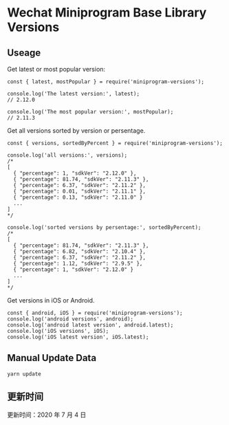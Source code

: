 
# Wechat Miniprogram Base Library Versions

## Useage

Get latest or most popular version:

```;
const { latest, mostPopular } = require('miniprogram-versions');

console.log('The latest version:', latest);
// 2.12.0

console.log('The most popular version:', mostPopular);
// 2.11.3

```

Get all versions sorted by version or persentage.

```
const { versions, sortedByPercent } = require('miniprogram-versions');

console.log('all versions:', versions);
/*
[
  { "percentage": 1, "sdkVer": "2.12.0" },
  { "percentage": 81.74, "sdkVer": "2.11.3" },
  { "percentage": 6.37, "sdkVer": "2.11.2" },
  { "percentage": 0.01, "sdkVer": "2.11.1" },
  { "percentage": 0.13, "sdkVer": "2.11.0" }
  ...
]
*/

console.log('sorted versions by persentage:', sortedByPercent);
/*
[
  { "percentage": 81.74, "sdkVer": "2.11.3" },
  { "percentage": 6.82, "sdkVer": "2.10.4" },
  { "percentage": 6.37, "sdkVer": "2.11.2" },
  { "percentage": 1.12, "sdkVer": "2.9.5" },
  { "percentage": 1, "sdkVer": "2.12.0" }
  ...
]
*/
```

Get versions in iOS or Android.

```
const { android, iOS } = require('miniprogram-versions');
console.log('android versions', android);
console.log('android latest version', android.latest);
console.log('iOS versions', iOS);
console.log('iOS latest version', iOS.latest);
```

## Manual Update Data

```
yarn update
```

## 更新时间

更新时间：2020 年 7 月 4 日
